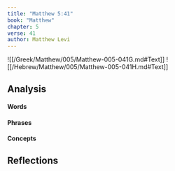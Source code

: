 ```yaml
---
title: "Matthew 5:41"
book: "Matthew"
chapter: 5
verse: 41
author: Matthew Levi
---
```

![[/Greek/Matthew/005/Matthew-005-041G.md#Text]]
![[/Hebrew/Matthew/005/Matthew-005-041H.md#Text]]

## Analysis

#### Words

#### Phrases

#### Concepts

## Reflections

